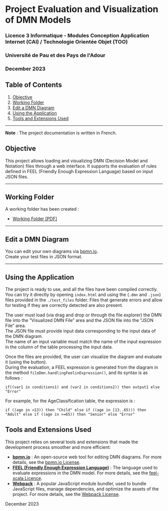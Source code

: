 # Project Evaluation and Visualization of DMN Models

### Licence 3 Informatique - Modules Conception Application Internet (CAI) / Technologie Orientée Objet (TOO)  
### Université de Pau et des Pays de l'Adour  
### December 2023

## Table of Contents
1. [Objective](#objective)
2. [Working Folder](#working-folder)
3. [Edit a DMN Diagram](#edit-a-dmn-diagram)
4. [Using the Application](#using-the-application)
5. [Tools and Extensions Used](#tools-and-extensions-used)

---

**Note** : The project documentation is written in French.

## Objective

This project allows loading and visualizing DMN (Decision Model and Notation) files through a web interface. It supports the evaluation of rules defined in FEEL (Friendly Enough Expression Language) based on input JSON files.

---

## Working Folder

A working folder has been created :
- [Working Folder [PDF]](./Dossier_Projet.pdf)

---

## Edit a DMN Diagram

You can edit your own diagrams via [bpmn.io](https://demo.bpmn.io/dmn).  
Create your test files in JSON format.

---

## Using the Application

The project is ready to use, and all the files have been compiled correctly. You can try it directly by opening `index.html` and using the (`.dmn` and `.json`) files provided in the `./test_files` folder. Files that generate errors and allow for testing if they are correctly detected are also present.

The user must load (via drag and drop or through the file explorer) the DMN file into the “Visualized DMN File” area and the JSON file into the “JSON File” area.  
The JSON file must provide input data corresponding to the input data of the DMN diagram.  
The name of an input variable must match the name of the input expression in the column of the table processing the input data.

Once the files are provided, the user can visualize the diagram and evaluate it (using the button).  
During the evaluation, a FEEL expression is generated from the diagram in the method `fileDmn.handlingFeelinExpression()`, and its syntax is as follows :

```text
if((var1 in conditions1) and (var2 in conditions2)) then output1 else "Error"
```

For example, for the AgeClassification table, the expression is :
```text
if ((age in <13)) then "Child" else if ((age in [13..65))) then "Adult" else if ((age in >=65)) then "Senior" else "Error"
```

## Tools and Extensions Used
This project relies on several tools and extensions that made the development process smoother and more efficient:

- **[bpmn.io](https://demo.bpmn.io/dmn)** : An open-source web tool for editing DMN diagrams. For more details, see the [bpmn.io License](https://bpmn.io/license/).
- **[FEEL (Friendly Enough Expression Language)](https://camunda.github.io/feel-scala/docs/reference)** : The language used to evaluate expressions in the DMN model. For more details, see the [feel-scala Licence](https://github.com/camunda/feel-scala/blob/main/LICENSE).
- **[Webpack](https://webpack.js.org/)** : A popular JavaScript module bundler, used to bundle JavaScript files, manage dependencies, and optimize the assets of the project. For more details, see the [Webpack License](https://webpack.js.org/license). 


December 2023
